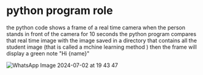 # python program role 

the python code shows a frame of a real time camera when the person stands in front of the camera for 10 seconds the python program
compares that real time image with the image saved in a directory that contains all the student image 
(that is called a mchine learning method ) then the frame will display a green note "Hi {name}"


![WhatsApp Image 2024-07-02 at 19 43 47](https://github.com/Cheeth5/School-Security-System-/assets/117034442/d610a170-7ceb-434b-8472-71b6b645d5a0)
